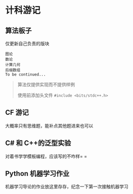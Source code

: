 # 计科游记

## 算法板子

仅更新自己负责的版块

    图论
    数论
    计算几何
    后缀数组
    To be continued...

> 算法仅提供实现而不提供样例
>
> 使用前添加头文件 `#include <bits/stdc++.h>`

## CF 游记

大概率只有思维题，能补点其他题进来也可以

## C# 和 C++的泛型实验

对着书学学模板编程，应该写的不咋样= =

## Python 机器学习作业

机器学习导论的作业放这里存存，纪念一下第一次接触机器学习
